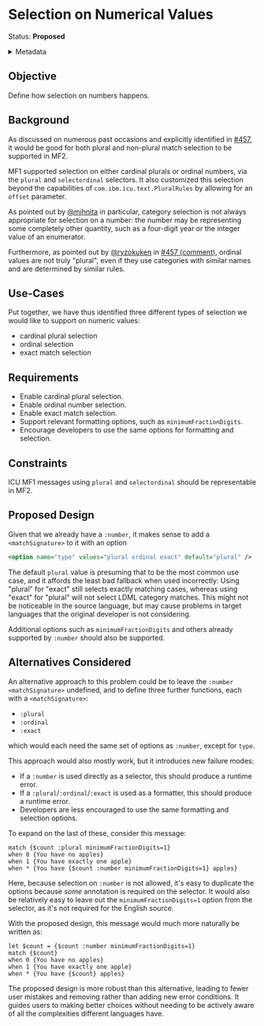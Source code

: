 # Selection on Numerical Values

Status: **Proposed**

<details>
	<summary>Metadata</summary>
	<dl>
		<dt>Contributors</dt>
		<dd>@eemeli</dd>
		<dt>First proposed</dt>
		<dd>2023-09-06</dd>
		<dt>Pull Request</dt>
		<dd>#000</dd>
	</dl>
</details>

## Objective

Define how selection on numbers happens.

## Background

As discussed on numerous past occasions and explicitly identified in
<a href="https://github.com/unicode-org/message-format-wg/pull/457">#457</a>,
it would be good for both plural and non-plural match selection to be supported in MF2.

MF1 supported selection on either cardinal plurals or ordinal numbers,
via the `plural` and `selectordinal` selectors.
It also customized this selection beyond the capabilities of `com.ibm.icu.text.PluralRules`
by allowing for an `offset` parameter.

As pointed out by <a href="https://github.com/mihnita">@mihnita</a> in particular,
category selection is not always appropriate for selection on a number:
the number may be representing some completely other quantity,
such as a four-digit year or the integer value of an enumerator.

Furthermore, as pointed out by <a href="https://github.com/ryzokuken">@ryzokuken</a>
in <a href="https://github.com/unicode-org/message-format-wg/pull/457#discussion_r1307443288">#457 (comment)</a>,
ordinal values are not truly "plural",
even if they use categories with similar names and are determined by similar rules.

## Use-Cases

Put together, we have thus identified three different types of selection
we would like to support on numeric values:

- cardinal plural selection
- ordinal selection
- exact match selection

## Requirements

- Enable cardinal plural selection.
- Enable ordinal number selection.
- Enable exact match selection.
- Support relevant formatting options, such as `minimumFractionDigits`.
- Encourage developers to use the same options for formatting and selection.

## Constraints

ICU MF1 messages using `plural` and `selectordinal` should be representable in MF2.

## Proposed Design

Given that we already have a `:number`,
it makes sense to add a `<matchSignature>` to it with an option

```xml
<option name="type" values="plural ordinal exact" default="plural" />
```

The default `plural` value is presuming that to be the most common use case,
and it affords the least bad fallback when used incorrectly:
Using "plural" for "exact" still selects exactly matching cases,
whereas using "exact" for "plural" will not select LDML category matches.
This might not be noticeable in the source language,
but may cause problems in target languages that the original developer is not considering.

Additional options such as `minimumFractionDigits` and others already supported by `:number`
should also be supported.

## Alternatives Considered

An alternative approach to this problem could be to leave the `:number` `<matchSignature>` undefined,
and to define three further functions, each with a `<matchSignature>`:

- `:plural`
- `:ordinal`
- `:exact`

which would each need the same set of options as `:number`, except for `type`.

This approach would also mostly work, but it introduces new failure modes:

- If a `:number` is used directly as a selector, this should produce a runtime error.
- If a `:plural`/`:ordinal`/`:exact` is used as a formatter, this should produce a runtime error.
- Developers are less encouraged to use the same formatting and selection options.

To expand on the last of these,
consider this message:

```
match {$count :plural minimumFractionDigits=1}
when 0 {You have no apples}
when 1 {You have exactly one apple}
when * {You have {$count :number minimumFractionDigits=1} apples}
```

Here, because selection on `:number` is not allowed,
it's easy to duplicate the options because _some_ annotation is required on the selector.
It would also be relatively easy to leave out the `minimumFractionDigits=1` option from the selector,
as it's not required for the English source.

With the proposed design, this message would much more naturally be written as:

```
let $count = {$count :number minimumFractionDigits=1}
match {$count}
when 0 {You have no apples}
when 1 {You have exactly one apple}
when * {You have {$count} apples}
```

The proposed design is more robust than this alternative,
leading to fewer user mistakes and removing rather than adding new error conditions.
It guides users to making better choices without needing to be actively aware
of all the complexities different languages have.
